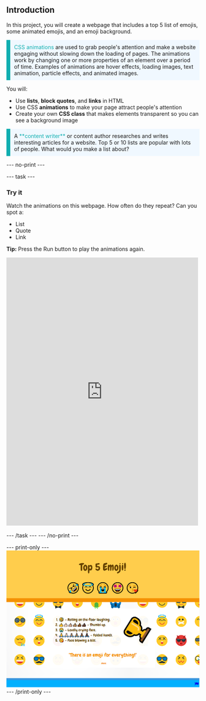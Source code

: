 ## Introduction

In this project, you will create a webpage that includes a top 5 list of emojis, some animated emojis, and an emoji background. 

<p style="border-left: solid; border-width:10px; border-color: #0faeb0; background-color: aliceblue; padding: 10px;">
<span style="color: #0faeb0">CSS animations</span> are used to grab people's attention and make a website engaging without slowing down the loading of pages. The animations work by changing one or more properties of an element over a period of time. Examples of animations are hover effects, loading images, text animation, particle effects, and animated images.
</p>

You will:
+ Use **lists**, **block quotes**, and **links** in HTML
+ Use CSS **animations** to make your page attract people's attention
+ Create your own **CSS class** that makes elements transparent so you can see a background image

<p style="border-left: solid; border-width:10px; border-color: #0faeb0; background-color: aliceblue; padding: 10px;">
A <span style="color: #0faeb0">**content writer**</span> or content author researches and writes interesting articles for a website. Top 5 or 10 lists are popular with lots of people. What would you make a list about?
</p>

--- no-print ---

--- task ---

### Try it
<div style="display: flex; flex-wrap: wrap">
<div style="flex-basis: 175px; flex-grow: 1">  
Watch the animations on this webpage. How often do they repeat? Can you spot a:

+ List
+ Quote
+ Link

**Tip:** Press the Run button to play the animations again.

<iframe src="https://editor.raspberrypi.org/en/embed/viewer/top-5-emoji-list-complete" width="500" height="700" frameborder="0" marginwidth="0" marginheight="0" allowfullscreen> </iframe>
</div>
</div>

--- /task ---
--- /no-print ---

--- print-only ---
![Completed project](images/solution.PNG)
--- /print-only ---
